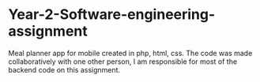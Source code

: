 # Year-2-Software-engineering-assignment
Meal planner app for mobile created in php, html, css. The code was made collaboratively with one other person, I am responsible for most of the backend code on this assignment.
